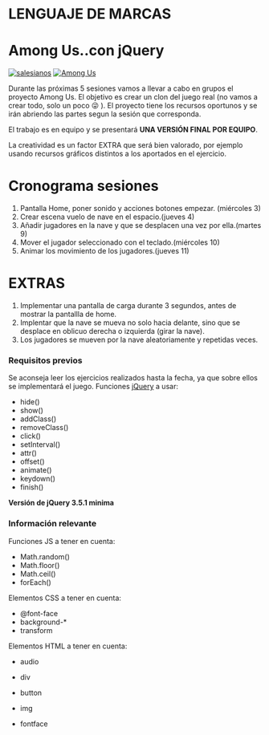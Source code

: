 # LENGUAJE DE MARCAS
# Among Us..con jQuery
[![salesianos](https://zaragoza.salesianos.edu/wp-content/uploads/2021/01/xZARAGOZA_logotipo-scaled-copia.jpg.pagespeed.ic.KyejXdWm-_.webp "salesianos")](https://zaragoza.salesianos.edu/wp-content/uploads/2021/01/xZARAGOZA_logotipo-scaled-copia.jpg.pagespeed.ic.KyejXdWm-_.webp "salesianos")
[![Among Us](https://www.technationnews.com/wp-content/uploads/2020/09/Among-Us.jpg "Among Us")](https://www.technationnews.com/wp-content/uploads/2020/09/Among-Us.jpg "Among Us")

Durante las próximas 5 sesiones vamos a llevar a cabo en grupos el proyecto Among Us. El objetivo es crear un clon del juego real (no vamos a crear todo, solo un poco 😜 ).
El proyecto tiene los recursos oportunos y se irán abriendo las partes segun la sesión que corresponda.

El trabajo es en equipo y se presentará **UNA VERSIÓN FINAL POR EQUIPO**.

La creatividad es un factor EXTRA que será bien valorado, por ejemplo usando recursos gráficos distintos a los aportados en el ejercicio.

# Cronograma sesiones
1. Pantalla Home, poner sonido y acciones botones empezar. (miércoles 3)
2. Crear escena vuelo de nave en el espacio.(jueves 4)
3. Añadir jugadores en la nave y que se desplacen una vez por ella.(martes 9)
4. Mover el jugador seleccionado con el teclado.(miércoles 10)
5. Animar los movimiento de los jugadores.(jueves 11)

# EXTRAS
1. Implementar una pantalla de carga durante 3 segundos, antes de mostrar la pantallla de home.
2. Implentar que la nave se mueva no solo hacia delante, sino que se desplace en oblicuo derecha o izquierda (girar la nave).
3. Los jugadores se mueven por la nave aleatoriamente y repetidas veces.

### Requisitos previos
Se aconseja leer los ejercicios realizados hasta la fecha, ya que sobre ellos se implementará el juego. Funciones [jQuery] a usar:
- hide()
- show()
- addClass()
- removeClass()
- click()
- setInterval()
- attr()
- offset()
- animate()
- keydown()
- finish()

**Versión de jQuery 3.5.1 minima**

### Información relevante
Funciones JS a tener en cuenta:
- Math.random()
- Math.floor()
- Math.ceil()
- forEach()

Elementos CSS a tener en cuenta:
- @font-face
- background-*
- transform

Elementos HTML a tener en cuenta:
- audio
- div
- button
- img
- fontface




   [jQuery]: <http://api.jquery.com>

